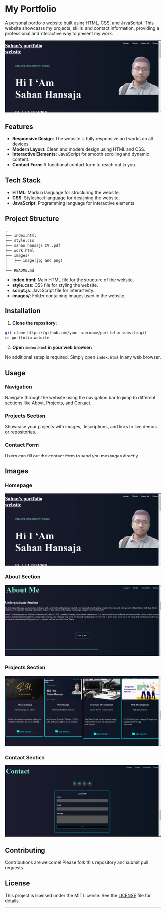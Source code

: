 # My Portfolio

A personal portfolio website built using HTML, CSS, and JavaScript. This website showcases my projects, skills, and contact information, providing a professional and interactive way to present my work.

![Homepage](https://github.com/sahanHansaja026/My-Portfolio---HTML-CSS-JavaScript-/blob/main/web.png)

## Features

- **Responsive Design**: The website is fully responsive and works on all devices.
- **Modern Layout**: Clean and modern design using HTML and CSS.
- **Interactive Elements**: JavaScript for smooth scrolling and dynamic content.
- **Contact Form**: A functional contact form to reach out to you.

## Tech Stack

- **HTML**: Markup language for structuring the website.
- **CSS**: Stylesheet language for designing the website.
- **JavaScript**: Programming language for interactive elements.

## Project Structure

```plaintext
.
├── index.html
├── style.css
├── sahan hansaja CV .pdf
├── work.html
├── images/
│   ├── image(jpg and png)
│
└── README.md
```

- **index.html**: Main HTML file for the structure of the website.
- **style.css**: CSS file for styling the website.
- **script.js**: JavaScript file for interactivity.
- **images/**: Folder containing images used in the website.

## Installation

1. **Clone the repository:**

```bash
git clone https://github.com/your-username/portfolio-website.git
cd portfolio-website
```

2. **Open `index.html` in your web browser:**

No additional setup is required. Simply open `index.html` in any web browser.

## Usage

### Navigation

Navigate through the website using the navigation bar to jump to different sections like About, Projects, and Contact.

### Projects Section

Showcase your projects with images, descriptions, and links to live demos or repositories.

### Contact Form

Users can fill out the contact form to send you messages directly.

## Images

### Homepage

![Homepage](https://github.com/sahanHansaja026/My-Portfolio---HTML-CSS-JavaScript-/blob/main/web.png)

### About Section

![About Section](https://github.com/sahanHansaja026/My-Portfolio---HTML-CSS-JavaScript-/blob/main/image1.png)

### Projects Section

![Projects Section](https://github.com/sahanHansaja026/My-Portfolio---HTML-CSS-JavaScript-/blob/main/image2.png)

### Contact Section

![Contact Section](https://github.com/sahanHansaja026/My-Portfolio---HTML-CSS-JavaScript-/blob/main/image3.png)

## Contributing

Contributions are welcome! Please fork this repository and submit pull requests.

## License

This project is licensed under the MIT License. See the [LICENSE](LICENSE) file for details.

---
